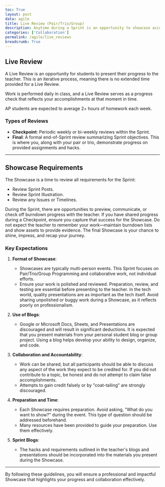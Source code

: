 ```yaml
---
toc: True
layout: post
data: agile
title: Live Review (Pair/Trio/Group)
description: Anytime during a Sprint is an opportunity to showcase accomplishments to the teacher. Each week there is a formative Checkpoint meeting, the last week of the Sprint includes a summative live review meeting.
categories: ['Collaboration']
permalink: /agile/live_reviews
breadcrumb: True 
---
```


## Live Review

A Live Review is an opportunity for students to present their progress to the teacher. This is an iterative process, meaning there is no extended time provided for a Live Review.  

Work is performed daily in class, and a Live Review serves as a progress check that reflects your accomplishments at that moment in time.  

AP students are expected to average 2+ hours of homework each week.

### Types of Reviews

- **Checkpoint**: Periodic weekly or bi-weekly reviews within the Sprint.
- **Final**: A formal end-of-Sprint review summarizing Sprint objectives. This is where you, along with your pair or trio, demonstrate progress on provided assignments and hacks.

---

## Showcase Requirements

The Showcase is a time to review all requirements for the Sprint:

- Review Sprint Posts.
- Review Sprint Illustration.
- Review any Issues or Timelines.

During the Sprint, there are opportunities to preview, communicate, or check off burndown progress with the teacher. If you have shared progress during a Checkpoint, ensure you capture that success for the Showcase. Do not expect the teacher to remember your work—maintain burndown lists and show assets to provide evidence. The final Showcase is your chance to shine, impress, and recap your journey.

### Key Expectations

1. **Format of Showcase**:
   - Showcases are typically multi-person events. This Sprint focuses on Pair/Trio/Group Programming and collaborative work, not individual efforts.
   - Ensure your work is polished and reviewed. Preparation, review, and testing are essential before presenting to the teacher. In the tech world, quality presentations are as important as the tech itself. Avoid sharing unpolished or buggy work during a Showcase, as it reflects poorly on professionalism.

2. **Use of Blogs**:
   - Google or Microsoft Docs, Sheets, and Presentations are discouraged and will result in significant deductions. It is expected that you present materials from your personal student blog or group project. Using a blog helps develop your ability to design, organize, and code.

3. **Collaboration and Accountability**:
   - Work can be shared, but all participants should be able to discuss any aspect of the work they expect to be credited for. If you did not contribute to a topic, be honest and do not attempt to claim false accomplishments.
   - Attempts to gain credit falsely or by "coat-tailing" are strongly discouraged.

4. **Preparation and Time**:
   - Each Showcase requires preparation. Avoid asking, "What do you want to show?" during the event. This type of question should be addressed beforehand.
   - Many resources have been provided to guide your preparation. Use them effectively.

5. **Sprint Blogs**:
   - The hacks and requirements outlined in the teacher's blogs and presentations should be incorporated into the materials you present during the Showcase.

---

By following these guidelines, you will ensure a professional and impactful Showcase that highlights your progress and collaboration effectively.
